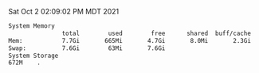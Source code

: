 Sat Oct  2 02:09:02 PM MDT 2021
```bash
System Memory
               total        used        free      shared  buff/cache   available
Mem:           7.7Gi       665Mi       4.7Gi       8.0Mi       2.3Gi       6.7Gi
Swap:          7.6Gi        63Mi       7.6Gi
System Storage
672M	.
```
